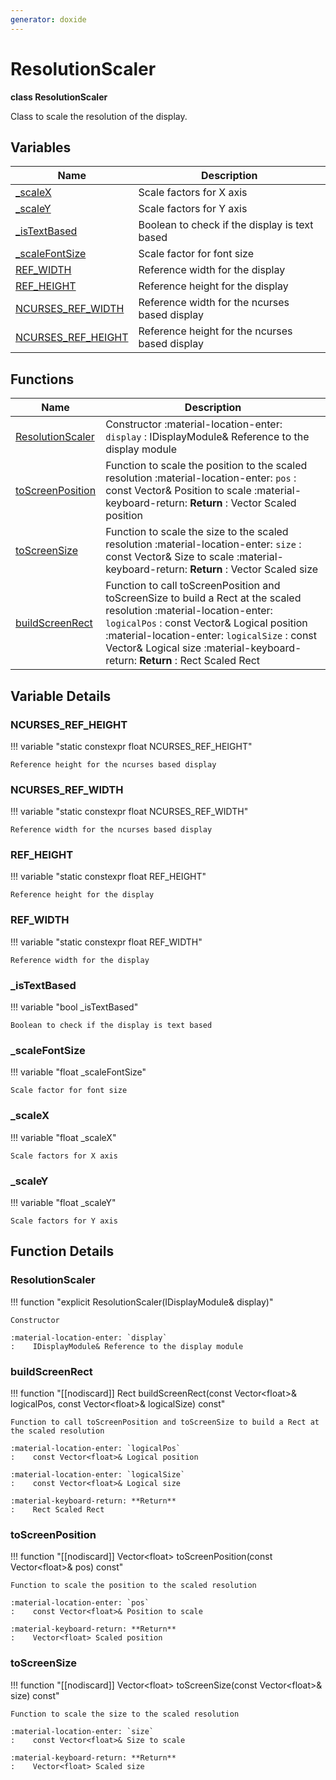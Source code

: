 ```yaml
---
generator: doxide
---
```



# ResolutionScaler

**class ResolutionScaler**


Class to scale the resolution of the display.


## Variables

| Name | Description |
| ---- | ----------- |
| [_scaleX](#_scaleX) | Scale factors for X axis  |
| [_scaleY](#_scaleY) | Scale factors for Y axis  |
| [_isTextBased](#_isTextBased) | Boolean to check if the display is text based  |
| [_scaleFontSize](#_scaleFontSize) | Scale factor for font size  |
| [REF_WIDTH](#REF_WIDTH) | Reference width for the display  |
| [REF_HEIGHT](#REF_HEIGHT) | Reference height for the display  |
| [NCURSES_REF_WIDTH](#NCURSES_REF_WIDTH) | Reference width for the ncurses based display  |
| [NCURSES_REF_HEIGHT](#NCURSES_REF_HEIGHT) | Reference height for the ncurses based display  |

## Functions

| Name | Description |
| ---- | ----------- |
| [ResolutionScaler](#ResolutionScaler) | Constructor :material-location-enter: `display` :    IDisplayModule& Reference to the display module  |
| [toScreenPosition](#toScreenPosition) | Function to scale the position to the scaled resolution :material-location-enter: `pos` :    const Vector<float>& Position to scale :material-keyboard-return: **Return** :    Vector<float> Scaled position  |
| [toScreenSize](#toScreenSize) | Function to scale the size to the scaled resolution :material-location-enter: `size` :    const Vector<float>& Size to scale :material-keyboard-return: **Return** :    Vector<float> Scaled size  |
| [buildScreenRect](#buildScreenRect) | Function to call toScreenPosition and toScreenSize to build a Rect at the scaled resolution :material-location-enter: `logicalPos` :    const Vector<float>& Logical position :material-location-enter: `logicalSize` :    const Vector<float>& Logical size :material-keyboard-return: **Return** :    Rect Scaled Rect  |

## Variable Details

### NCURSES_REF_HEIGHT<a name="NCURSES_REF_HEIGHT"></a>

!!! variable "static constexpr float NCURSES_REF_HEIGHT"

    Reference height for the ncurses based display
    

### NCURSES_REF_WIDTH<a name="NCURSES_REF_WIDTH"></a>

!!! variable "static constexpr float NCURSES_REF_WIDTH"

    Reference width for the ncurses based display
    

### REF_HEIGHT<a name="REF_HEIGHT"></a>

!!! variable "static constexpr float REF_HEIGHT"

    Reference height for the display
    

### REF_WIDTH<a name="REF_WIDTH"></a>

!!! variable "static constexpr float REF_WIDTH"

    Reference width for the display
    

### _isTextBased<a name="_isTextBased"></a>

!!! variable "bool _isTextBased"

    Boolean to check if the display is text based
    

### _scaleFontSize<a name="_scaleFontSize"></a>

!!! variable "float _scaleFontSize"

    Scale factor for font size
    

### _scaleX<a name="_scaleX"></a>

!!! variable "float _scaleX"

    Scale factors for X axis
    

### _scaleY<a name="_scaleY"></a>

!!! variable "float _scaleY"

    Scale factors for Y axis
    

## Function Details

### ResolutionScaler<a name="ResolutionScaler"></a>
!!! function "explicit ResolutionScaler(IDisplayModule&amp; display)"

    Constructor
    
    :material-location-enter: `display`
    :    IDisplayModule& Reference to the display module
    

### buildScreenRect<a name="buildScreenRect"></a>
!!! function "[[nodiscard]] Rect buildScreenRect(const Vector&lt;float&gt;&amp; logicalPos, const Vector&lt;float&gt;&amp; logicalSize) const"

    Function to call toScreenPosition and toScreenSize to build a Rect at the scaled resolution
        
    :material-location-enter: `logicalPos`
    :    const Vector<float>& Logical position
        
    :material-location-enter: `logicalSize`
    :    const Vector<float>& Logical size
        
    :material-keyboard-return: **Return**
    :    Rect Scaled Rect
    

### toScreenPosition<a name="toScreenPosition"></a>
!!! function "[[nodiscard]] Vector&lt;float&gt; toScreenPosition(const Vector&lt;float&gt;&amp; pos) const"

    Function to scale the position to the scaled resolution
        
    :material-location-enter: `pos`
    :    const Vector<float>& Position to scale
        
    :material-keyboard-return: **Return**
    :    Vector<float> Scaled position
    

### toScreenSize<a name="toScreenSize"></a>
!!! function "[[nodiscard]] Vector&lt;float&gt; toScreenSize(const Vector&lt;float&gt;&amp; size) const"

    Function to scale the size to the scaled resolution
        
    :material-location-enter: `size`
    :    const Vector<float>& Size to scale
        
    :material-keyboard-return: **Return**
    :    Vector<float> Scaled size
    

